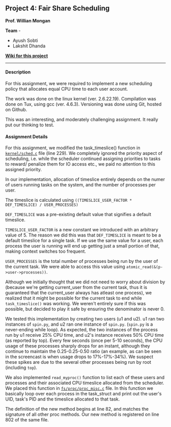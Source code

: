 ## Project 4: Fair Share Scheduling ##

**Prof. Willian Mongan**

**Team** - 
* Ayush Sobti  
* Lakshit Dhanda

[**Wiki for this project**](https://github.com/xbonez/CS-370/wiki/Project-4)

-----
#### Description ####

For this assignment, we were required  to implement a new scheduling policy
that allocates equal CPU time to each user account.

The work was done on the linux kernel (ver. 2.6.22.19). 
Compilation was done on Tux, using gcc (ver. 4.6.3).
Versioning was done using Git, hosted on Github.

This was an interesting, and moderately challenging assignment. It really
put our thinking to test.

#### Assignment Details ####

For this assignment, we modified the task_timeslice() function in
[`kernel/sched.c`](https://github.com/xbonez/CS-370/blob/P4/linux-2.6.22.19-cs543/kernel/sched.c)
file (line 229). We completely ignored the priority aspect of scheduling,
i.e. while the scheduler continued assigning priorities to tasks to reward/
penalize them for IO access etc., we paid no attention to this assigned
priority. 

In our implementation, allocation of timeslice entirely depends on the numer
of users running tasks on the system, and the number of processes per user.

The timeslice is calculated using 
`((TIMESLICE_USER_FACTOR * DEF_TIMESLICE) / USER_PROCESSES)`

`DEF_TIMESLICE` was a pre-existing default value that signifies a default
timeslice.

`TIMESLICE_USER_FACTOR` is a new constant we introduced with an arbitrary
value of 5. The reason we did this was that `DEF_TIMESLICE` is meant to be a
default timeslice for a single task. If we use the same value for a user,
each process the user is running will end up getting just a small portion of
that, making context switches too frequent.  

`USER_PROCESSES` is the total number of processes being run by the user of
the
current task. We were able to access this value using
`atomic_read(&(p->user->processes))`.

Although we initially thought that we did not need to worry about division
by  (because we're getting current_user from the current task, thus it is
guaranteed that the current_user always has atleast one process), we
realized that it might be possible for the current task to end while
`task_timeslice()` was working. We weren't entirely sure if this was
possible,
but decided to play it safe by ensuring the denominator is never 0.

We tested this implementation by creating two users (u1 and u2). u1 ran two
instances of `spin.py`, and u2 ran one instance of `spin.py`. (`spin.py` is
a
never-ending while loop). As expected, the two instances of the process run
by u1 receive 25% CPU time, and u2's instance receives 50% CPU time (as
reported by top). Every few seconds (once per 5-10 seconds), the CPU usage
of these processes sharply drops for an instant, although they continue to
maintain the 0.25-0.25-0.50 ratio (an example, as can be  seen in the
screencast is when usage drops to 17%-17%-34%). We suspect these spikes
are due to the several other processes being run by root (including `top`).

We also implemented `read_myproc()` function to  list each of these users
and
processes and their associated CPU timeslice allocated from the scheduler.
We placed this function in
[`fs/proc/proc_misc.c`](https://github.com/xbonez/CS-370/blob/P4/linux-2.6.22.19-cs543/fs/proc/proc_misc.c)
file. In this function we basically loop over each process in the
task_struct and print out the user's UID, task's PID and the timeslice
allocated to that task. 

The definition of the new method begins at line 82, and matches the
signature of all other proc methods. Our new method is registered on line
802 of the same file.
